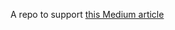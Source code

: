 A repo to support [this Medium article](https://betterprogramming.pub/how-to-test-asynchronous-functions-using-expectation-2c9183fd99c9)
